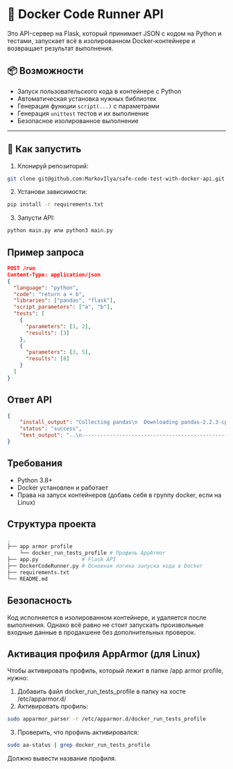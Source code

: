 # 🐳 Docker Code Runner API

Это API-сервер на Flask, который принимает JSON с кодом на Python и тестами, запускает всё в изолированном Docker-контейнере и возвращает результат выполнения.

## 📦 Возможности

- Запуск пользовательского кода в контейнере с Python
- Автоматическая установка нужных библиотек
- Генерация функции `script(...)` с параметрами
- Генерация `unittest` тестов и их выполнение
- Безопасное изолированное выполнение

---

## 🚀 Как запустить

1. Клонируй репозиторий:

```bash
git clone git@github.com:MarkovIlya/safe-code-test-with-docker-api.git
```

2. Установи зависимости:

```bash
pip install -r requirements.txt
```

3. Запусти API:

```bash
python main.py или python3 main.py
```

## Пример запроса

```json
POST /run
Content-Type: application/json
{
  "language": "python",
  "code": "return a + b",
  "libraries": ["pandas", "flask"],
  "script_parameters": ["a", "b"],
  "tests": [
    {
      "parameters": [1, 2],
      "results": [3]
    },
    {
      "parameters": [3, 5],
      "results": [8]
    }
  ]
}
```

## Ответ API

```json
{
    "install_output": "Collecting pandas\n  Downloading pandas-2.2.3-cp39-cp39-manylinux_2_17_x86_64.manylinux2014_x86_64.whl (13.1 MB)\n     ━━━━━━━━━━━━━━━━━━━━━━━━━━━━━━━━━━━━━━━━ 13.1/13.1 MB 11.0 MB/s eta 0:00:00\nCollecting flask\n  Downloading flask-3.1.0-py3-none-any.whl (102 kB)\n     ━━━━━━━━━━━━━━━━━━━━━━━━━━━━━━━━━━━━━━━ 103.0/103.0 kB 6.2 MB/s eta 0:00:00\nCollecting tzdata>=2022.7\n  Downloading tzdata-2025.2-py2.py3-none-any.whl (347 kB)\n     ━━━━━━━━━━━━━━━━━━━━━━━━━━━━━━━━━━━━━━━ 347.8/347.8 kB 9.3 MB/s eta 0:00:00\nCollecting pytz>=2020.1\n  Downloading pytz-2025.2-py2.py3-none-any.whl (509 kB)\n     ━━━━━━━━━━━━━━━━━━━━━━━━━━━━━━━━━━━━━━━ 509.2/509.2 kB 9.8 MB/s eta 0:00:00\nCollecting python-dateutil>=2.8.2\n  Downloading python_dateutil-2.9.0.post0-py2.py3-none-any.whl (229 kB)\n     ━━━━━━━━━━━━━━━━━━━━━━━━━━━━━━━━━━━━━━━ 229.9/229.9 kB 8.9 MB/s eta 0:00:00\nCollecting numpy>=1.22.4\n  Downloading numpy-2.0.2-cp39-cp39-manylinux_2_17_x86_64.manylinux2014_x86_64.whl (19.5 MB)\n     ━━━━━━━━━━━━━━━━━━━━━━━━━━━━━━━━━━━━━━━━ 19.5/19.5 MB 10.3 MB/s eta 0:00:00\nCollecting Werkzeug>=3.1\n  Downloading werkzeug-3.1.3-py3-none-any.whl (224 kB)\n     ━━━━━━━━━━━━━━━━━━━━━━━━━━━━━━━━━━━━━━━ 224.5/224.5 kB 8.4 MB/s eta 0:00:00\nCollecting Jinja2>=3.1.2\n  Downloading jinja2-3.1.6-py3-none-any.whl (134 kB)\n     ━━━━━━━━━━━━━━━━━━━━━━━━━━━━━━━━━━━━━━━ 134.9/134.9 kB 6.7 MB/s eta 0:00:00\nCollecting importlib-metadata>=3.6\n  Downloading importlib_metadata-8.6.1-py3-none-any.whl (26 kB)\nCollecting itsdangerous>=2.2\n  Downloading itsdangerous-2.2.0-py3-none-any.whl (16 kB)\nCollecting click>=8.1.3\n  Downloading click-8.1.8-py3-none-any.whl (98 kB)\n     ━━━━━━━━━━━━━━━━━━━━━━━━━━━━━━━━━━━━━━━━ 98.2/98.2 kB 7.0 MB/s eta 0:00:00\nCollecting blinker>=1.9\n  Downloading blinker-1.9.0-py3-none-any.whl (8.5 kB)\nCollecting zipp>=3.20\n  Downloading zipp-3.21.0-py3-none-any.whl (9.6 kB)\nCollecting MarkupSafe>=2.0\n  Downloading MarkupSafe-3.0.2-cp39-cp39-manylinux_2_17_x86_64.manylinux2014_x86_64.whl (20 kB)\nCollecting six>=1.5\n  Downloading six-1.17.0-py2.py3-none-any.whl (11 kB)\nInstalling collected packages: pytz, zipp, tzdata, six, numpy, MarkupSafe, itsdangerous, click, blinker, Werkzeug, python-dateutil, Jinja2, importlib-metadata, pandas, flask\nSuccessfully installed Jinja2-3.1.6 MarkupSafe-3.0.2 Werkzeug-3.1.3 blinker-1.9.0 click-8.1.8 flask-3.1.0 importlib-metadata-8.6.1 itsdangerous-2.2.0 numpy-2.0.2 pandas-2.2.3 python-dateutil-2.9.0.post0 pytz-2025.2 six-1.17.0 tzdata-2025.2 zipp-3.21.0\nWARNING: Running pip as the 'root' user can result in broken permissions and conflicting behaviour with the system package manager. It is recommended to use a virtual environment instead: https://pip.pypa.io/warnings/venv\n\n[notice] A new release of pip is available: 23.0.1 -> 25.0.1\n[notice] To update, run: pip install --upgrade pip",
    "status": "success",
    "test_output": "..\n----------------------------------------------------------------------\nRan 2 tests in 0.000s\n\nOK"
}
```

## Требования

- Python 3.8+
- Docker установлен и работает
- Права на запуск контейнеров (добавь себя в группу docker, если на Linux)

## Структура проекта

```bash
.
├── app armor profile
    └── docker_run_tests_profile # Профиль AppArmor
├── app.py              # Flask API
├── DockerCodeRunner.py # Основная логика запуска кода в Docker
├── requirements.txt
└── README.md
```

## Безопасность

Код исполняется в изолированном контейнере, и удаляется после выполнения. Однако всё равно не стоит запускать произвольные входные данные в продакшене без дополнительных проверок.

## Активация профиля AppArmor (для Linux)

Чтобы активировать профиль, который лежит в папке /app armor profile, нужно:
1. Добавить файл docker_run_tests_profile в папку на хосте /etc/apparmor.d/
2. Активировать профиль:

```bash
sudo apparmor_parser -r /etc/apparmor.d/docker_run_tests_profile
```

3. Проверить, что профиль активировался:

```bash
sudo aa-status | grep docker_run_tests_profile
```
Должно вывести название профиля.
